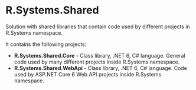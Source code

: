 # R.Systems.Shared

Solution with shared libraries that contain code used by different projects in R.Systems namespace.

It contains the following projects:

- **R.Systems.Shared.Core** - Class library, .NET 6, C# language. General code used by many different projects inside R.Systems namespace.
- **R.Systems.Shared.WebApi** - Class library, .NET 6, C# language. Code used by ASP.NET Core 6 Web API projects inside R.Systems namespace.
